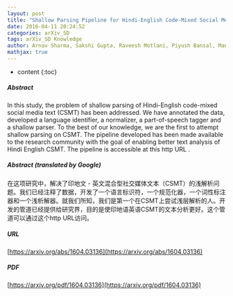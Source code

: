 ```yaml
---
layout: post
title: "Shallow Parsing Pipeline for Hindi-English Code-Mixed Social Media Text"
date: 2016-04-11 20:24:52
categories: arXiv_SD
tags: arXiv_SD Knowledge
author: Arnav Sharma, Sakshi Gupta, Raveesh Motlani, Piyush Bansal, Manish Srivastava, Radhika Mamidi, Dipti M. Sharma
mathjax: true
---
```


* content
{:toc}

##### Abstract
In this study, the problem of shallow parsing of Hindi-English code-mixed social media text (CSMT) has been addressed. We have annotated the data, developed a language identifier, a normalizer, a part-of-speech tagger and a shallow parser. To the best of our knowledge, we are the first to attempt shallow parsing on CSMT. The pipeline developed has been made available to the research community with the goal of enabling better text analysis of Hindi English CSMT. The pipeline is accessible at this http URL .

##### Abstract (translated by Google)
在这项研究中，解决了印地文 - 英文混合型社交媒体文本（CSMT）的浅解析问题。我们已经注释了数据，开发了一个语言标识符，一个规范化器，一个词性标注器和一个浅析解器。就我们所知，我们是第一个在CSMT上尝试浅层解析的人。开发的管道已经提供给研究界，目的是使印地语英语CSMT的文本分析更好。这个管道可以通过这个http URL访问。

##### URL
[https://arxiv.org/abs/1604.03136](https://arxiv.org/abs/1604.03136)

##### PDF
[https://arxiv.org/pdf/1604.03136](https://arxiv.org/pdf/1604.03136)

